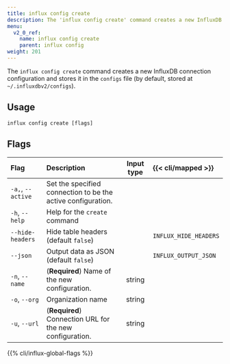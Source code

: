 ```yaml
---
title: influx config create
description: The 'influx config create' command creates a new InfluxDB connection configuration.
menu:
  v2_0_ref:
    name: influx config create
    parent: influx config
weight: 201
---
```


The `influx config create` command creates a new InfluxDB connection configuration
and stores it in the `configs` file (by default, stored at `~/.influxdbv2/configs`).

## Usage
```
influx config create [flags]
```

## Flags
| Flag              | Description                                                  | Input type  | {{< cli/mapped >}}    |
|:----              |:-----------                                                  |:----------: |:------------------    |
| `-a,`, `--active` | Set the specified connection to be the active configuration. |             |                       |
| `-h`, `--help`    | Help for the `create` command                                |             |                       |
| `--hide-headers`  | Hide table headers (default `false`)                         |             | `INFLUX_HIDE_HEADERS` |
| `--json`          | Output data as JSON (default `false`)                        |             | `INFLUX_OUTPUT_JSON`  |
| `-n`, `--name`    | (**Required**) Name of the new configuration.                | string      |                       |
| `-o`, `--org`     | Organization name                                            | string      |                       |
| `-u`, `--url`     | (**Required**) Connection URL for the new configuration.     | string      |                       |

{{% cli/influx-global-flags %}}
